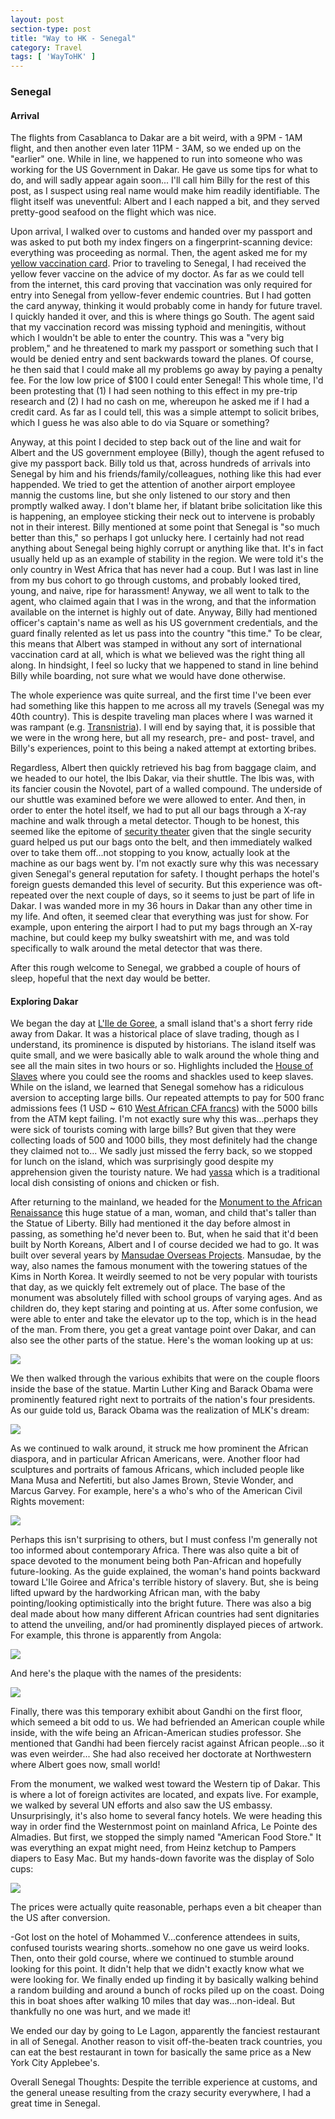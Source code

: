 ```yaml
---
layout: post
section-type: post
title: "Way to HK - Senegal"
category: Travel
tags: [ 'WayToHK' ]
---
```


### Senegal

#### Arrival

The flights from Casablanca to Dakar are a bit weird, with a 9PM - 1AM flight, and then
another even later 11PM - 3AM, so we ended up on the "earlier" one.  While in line, we
happened to run into someone who was working for the US Government in Dakar.  He gave us
some tips for what to do, and will sadly appear again soon... I'll call him Billy for the
rest of this post, as I suspect using real name would make him readily identifiable.  The
flight itself was uneventful: Albert and I each napped a bit, and they served pretty-good
seafood on the flight which was nice.

Upon arrival, I walked over to customs and handed over my passport and was asked to put 
both my index fingers on a fingerprint-scanning device: everything was proceeding as normal.
Then, the agent asked me for my
[yellow vaccination card](XX).
Prior to traveling to Senegal, I had received the yellow fever vaccine on the advice of my
doctor. As far as we could tell from the internet, this card proving that vaccination was
only required for entry into Senegal from yellow-fever endemic countries. But I had gotten
the card anyway, thinking it would probably come in handy for future travel. I quickly
handed it over, and this is where things go South.  The agent said that my vaccination
record was missing typhoid and meningitis, without which I wouldn't be able to enter the
country. This was a "very big problem," and he threatened to mark my passport or something
such that I would be denied entry and sent backwards toward the planes. Of course, he then
said that I could make all my problems go away by paying a penalty fee. For the low low
price of $100 I could enter Senegal! This whole time, I'd been protesting that (1) I had
seen nothing to this effect in my pre-trip research and (2) I had no cash on me, whereupon
he asked me if I had a credit card. As far as I could tell, this was a simple attempt to
solicit bribes, which I guess he was also able to do via Square or something?

Anyway, at this point I decided to step back out of the line and wait for Albert and the
US government employee (Billy), though the agent refused to give my passport back.  Billy
told us that, across hundreds of arrivals into Senegal by him and his
friends/family/colleagues, nothing like this had ever happended. We tried to get the
attention of another airport employee mannig the customs line, but she only listened to
our story and then promptly walked away.  I don't blame her, if blatant bribe solicitation
like this is happening, an employee sticking their neck out to intervene is probably not
in their interest.  Billy mentioned at some point that Senegal is "so much better than
this," so perhaps I got unlucky here. I certainly had not read anything about Senegal
being highly corrupt or anything like that. It's in fact usually held up as an example of
stability in the region. We were told it's the only country in West Africa that has
never had a coup.  But I was last in line from my bus cohort to go through customs, and
probably looked tired, young, and naive, ripe for harassment! Anyway, we all went to talk
to the agent, who claimed again that I was in the wrong, and that the information
available on the internet is highly out of date. Anyway, Billy had mentioned officer's
captain's name as well as his US government credentials, and the guard finally relented as
let us pass into the country "this time." To be clear, this means that Albert was stamped
in without any sort of international vaccination card at all, which is what we believed
was the right thing all along. In hindsight, I feel so lucky that we happened to stand in
line behind Billy while boarding, not sure what we would have done otherwise.

The whole experience was quite surreal, and the first time I've been ever had something like
this happen to me across all my travels (Senegal was my 40th country). 
This is despite traveling man places where I was warned it was rampant 
(e.g. [Transnistria](http://kevinwang.io/travel/2016/06/22/SovietSatellites7.html)).
I will end by saying that, it is possible that we were in the wrong here, but all my
research, pre- and post- travel, and Billy's experiences, point to this being a naked
attempt at extorting bribes.

Regardless, Albert then quickly retrieved his bag from baggage claim, and we headed
to our hotel, the Ibis Dakar, via their shuttle. The Ibis was, with its fancier
cousin the Novotel, part of a walled compound. The underside of our shuttle was
examined before we were allowed to enter. And then, in order to enter the hotel
itself, we had to put all our bags through a X-ray machine and walk through a metal
detector. Though to be honest, this seemed like the epitome of
[security theater](https://en.wikipedia.org/wiki/Security_theater)
given that the single security guard helped us put our bags onto the belt, and then
immediately walked over to take them off...not stopping to you know, actually look at the
machine as our bags went by. I'm not exactly sure why this was necessary given Senegal's
general reputation for safety. I thought perhaps the hotel's foreign guests demanded this
level of security. But this experience was oft-repeated over the next couple of days, so
it seems to just be part of life in Dakar. I was wanded more in my 36 hours in Dakar than
any other time in my life. And often, it seemed clear that everything was just
for show. For example, upon entering the airport I had to put my bags through an X-ray
machine, but could keep my bulky sweatshirt with me, and was told specifically to walk
around the metal detector that was there.

After this rough welcome to Senegal, we grabbed a couple of hours of sleep, hopeful
that the next day would be better.

#### Exploring Dakar

We began the day at
[L'Ile de Goree](https://en.wikipedia.org/wiki/Gor%C3%A9e),
a small island that's a short ferry ride away from Dakar. It was a historical place of
slave trading, though as I understand, its prominence is disputed by historians.  The
island itself was quite small, and we were basically able to walk around the whole thing
and see all the main sites in two hours or so. Highlights included the
[House of Slaves](https://en.wikipedia.org/wiki/House_of_Slaves)
where you could see the rooms and shackles used to keep 
slaves. While on the island, we learned that Senegal somehow has a ridiculous
aversion to accepting large bills. Our repeated attempts to pay for 500 franc
admissions fees (1 USD ~ 610 [West African CFA francs](https://en.wikipedia.org/wiki/West_African_CFA_franc))
with the 5000 bills from the ATM kept failing.
I'm not exactly sure why this was...perhaps they were sick of tourists coming
with large bills? But given that they were collecting loads of 500 and 1000
bills, they most definitely had the change they claimed not to...
We sadly just missed the ferry back, so we stopped for lunch on the island,
which was surprisingly good despite my apprehension given the touristy nature.
We had [yassa](https://en.wikipedia.org/wiki/Yassa_(food))
which is a traditional local dish consisting of onions and chicken or fish.

After returning to the mainland, we headed for the 
[Monument to the African Renaissance](https://en.wikipedia.org/wiki/African_Renaissance_Monument)
this huge statue of a man, woman, and child that's taller than the Statue of Liberty.
Billy had mentioned it the day before almost in passing, as something he'd never
been to. But, when he said that it'd been built by North Koreans, Albert and
I of course decided we had to go. It was built over
several years by
[Mansudae Overseas Projects](https://en.wikipedia.org/wiki/Mansudae_Overseas_Projects).
Mansudae, by the way, also names the famous monument with the towering statues of the Kims
in North Korea.  It weirdly seemed to not be very popular with tourists that day, as we
quickly felt extremely out of place. The base of the monument was absolutely filled with
school groups of varying ages. And as children do, they kept staring and pointing at us.
After some confusion, we were able to enter and take the elevator up to the top, which is
in the head of the man. From there, you get a great vantage point over Dakar, and can also
see the other parts of the statue. Here's the woman looking up at us:

![](https://dl.dropboxusercontent.com/s/611bj29u4xlryzo/P3230051.JPG?dl=0)

We then walked through the various exhibits that were on the couple floors inside
the base of the statue. Martin Luther King and Barack Obama were prominently 
featured right next to portraits of the nation's four presidents. As our guide told us,
Barack Obama was the realization of MLK's dream:

![](https://dl.dropboxusercontent.com/s/7cvfbe12jd4y152/P3230052.JPG?dl=0)

As we continued to walk around, it struck me how prominent the African diaspora, and in
particular African Americans, were. Another floor had sculptures and portraits of famous
Africans, which included people like Mana Musa and Nefertiti, but also James Brown, Stevie
Wonder, and Marcus Garvey. For example, here's a who's who of the American Civil Rights
movement:

![](https://dl.dropboxusercontent.com/s/wa5pahd68ildk0s/P3230047.JPG?dl=0)

Perhaps this isn't surprising
to others, but I must confess I'm generally not too informed about contemporary Africa.
There was also quite a bit of space devoted to the monument being both Pan-African 
and hopefully future-looking. As the guide explained, the woman's hand points backward toward L'Ile Goiree
and Africa's terrible history of slavery. But, she is being
lifted upward by the hardworking African man, with the baby pointing/looking optimistically
into the bright future. There was also
a big deal made about how many different African countries had sent dignitaries to attend
the unveiling, and/or had prominently displayed pieces of artwork. For example, this throne
is apparently from Angola:

![](https://dl.dropboxusercontent.com/s/ht66qn9vjkccf8a/P3230053.JPG?dl=0)

And here's the plaque with the names of the presidents:

![](https://dl.dropboxusercontent.com/s/21qt7bagkalwoxv/P3230046.JPG?dl=0)


Finally, there was this temporary exhibit about Gandhi on the first floor, which semeed a bit
odd to us. We had befriended an American couple while inside, with the wife being an 
African-American studies professor. She mentioned that Gandhi had been fiercely
racist against African people...so it was even weirder... She had also received her
doctorate at Northwestern where Albert goes now, small world!

From the monument, we walked west toward the Western tip of Dakar. This is where a lot
of foreign activites are located, and expats live. For example, we walked by several
UN efforts and also saw the US embassy. Unsurprisingly, it's also home to several
fancy hotels. We were heading this way in order find the Westernmost point on mainland
Africa, Le Pointe des Almadies. But first, we stopped the simply named "American Food Store."
It was everything an expat might need, from Heinz ketchup to Pampers diapers to Easy Mac.
But my hands-down favorite was the display of Solo cups:

![](XX)

The prices were actually quite reasonable, perhaps even a bit cheaper than the US after
conversion. 

-Got lost on the hotel of Mohammed V...conference attendees in suits, confused tourists
wearing shorts..somehow no one gave us weird looks. Then, onto their gold course,
where we continued to stumble around looking for this point. It didn't help that 
we didn't exactly know what we were looking for. We finally ended up finding it by
basically walking behind a random building and around a bunch of rocks piled
up on the coast. Doing this in boat shoes after walking 10 miles that day was...non-ideal.
But thankfully no one was hurt, and we made it!

We ended our day by going to Le Lagon, apparently the fanciest restaurant in all of Senegal.
Another reason to visit off-the-beaten track countries, you can eat the best restaurant
in town for basically the same price as a New York City Applebee's.

Overall Senegal Thoughts:
Despite the terrible experience at customs, and the general unease resulting from the 
crazy security everywhere, I had a great time in Senegal.